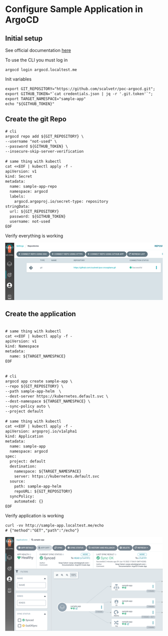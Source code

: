 # Configure Sample Application in ArgoCD

## Initial setup

See official documentation [here](https://argo-cd.readthedocs.io/en/stable/getting_started/#6-create-an-application-from-a-git-repository)

To use the CLI you must log in
```shell
argocd login argocd.localtest.me 
```

Init variables
```shell
export GIT_REPOSITORY="https://github.com/scalvetr/poc-argocd.git";
export GITHUB_TOKEN="`cat credentials.json | jq -r '.git.token'`";
export TARGET_NAMESPACE="sample-app"
echo "${GITHUB_TOKEN}"
```

## Create the git Repo

```shell
# cli 
argocd repo add ${GIT_REPOSITORY} \                                                    
--username "not-used" \
--password ${GITHUB_TOKEN} \
--insecure-skip-server-verification

# same thing with kubectl
cat <<EOF | kubectl apply -f -
apiVersion: v1
kind: Secret
metadata:
  name: sample-app-repo
  namespace: argocd
  labels:
    argocd.argoproj.io/secret-type: repository
stringData:
  url: ${GIT_REPOSITORY}
  password: ${GITHUB_TOKEN}
  username: not-used
EOF
```
Verify everything is working

![ArgoCD Create Repo](img/argocd-create-repo.png)

## Create the application
```shell

# same thing with kubectl
cat <<EOF | kubectl apply -f -
apiVersion: v1
kind: Namespace
metadata:
  name: ${TARGET_NAMESPACE}
EOF


# cli 
argocd app create sample-app \
--repo ${GIT_REPOSITORY} \
--path sample-app-helm  \
--dest-server https://kubernetes.default.svc \
--dest-namespace ${TARGET_NAMESPACE} \
--sync-policy auto \
--project default

# same thing with kubectl
cat <<EOF | kubectl apply -f -
apiVersion: argoproj.io/v1alpha1
kind: Application
metadata:
  name: sample-app
  namespace: argocd
spec:
  project: default
  destination:
    namespace: ${TARGET_NAMESPACE}
    server: https://kubernetes.default.svc
  source:
    path: sample-app-helm
    repoURL: ${GIT_REPOSITORY}
  syncPolicy:
    automated: {}
EOF

```
Verify application is working

```shell
curl -vv http://sample-app.localtest.me/echo
# {"method":"GET","path":"/echo"}
```

![ArgoCD Create App](img/argocd-create-app.png)
